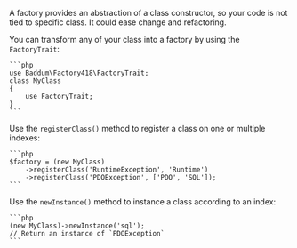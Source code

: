 A factory provides an abstraction of a class constructor, so your code is not tied to specific class.
It could ease change and refactoring.

You can transform any of your class into a factory by using the `FactoryTrait`:

	```php
	use Baddum\Factory418\FactoryTrait;
	class MyClass
	{
		use FactoryTrait;
	}
	```

Use the `registerClass()` method to register a class on one or multiple indexes:

	```php
	$factory = (new MyClass)
		->registerClass('RuntimeException', 'Runtime')
		->registerClass('PDOException', ['PDO', 'SQL']);
	```

Use the `newInstance()` method to instance a class according to an index:

	```php
	(new MyClass)->newInstance('sql');
	// Return an instance of `PDOException`
	```